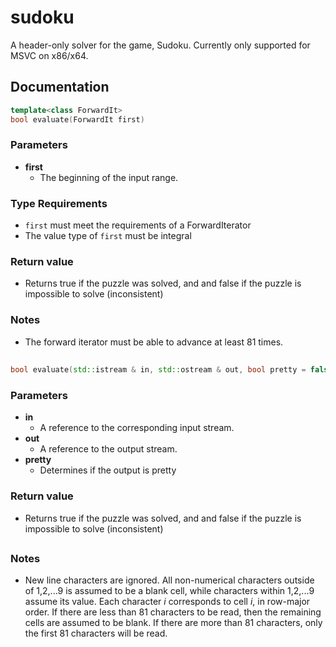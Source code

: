 # sudoku
A header-only solver for the game, Sudoku. Currently only supported for MSVC on x86/x64.

## Documentation
``` C++
template<class ForwardIt> 
bool evaluate(ForwardIt first)
```
### **Parameters**

- **first**
  - The beginning of the input range.
### **Type Requirements**
- ```first``` must meet the requirements of a ForwardIterator
- The value type of ```first``` must be integral

### **Return value**
- Returns true if the puzzle was solved, and and false if the puzzle is impossible to solve (inconsistent)

### **Notes**
- The forward iterator must be able to advance at least 81 times. 
##
``` C++
bool evaluate(std::istream & in, std::ostream & out, bool pretty = false)
```
### **Parameters**

- **in**
  - A reference to the corresponding input stream.
- **out**
  - A reference to the output stream.
- **pretty**
  - Determines if the output is pretty
  
### **Return value**
- Returns true if the puzzle was solved, and and false if the puzzle is impossible to solve (inconsistent)
##

### **Notes**
- New line characters are ignored. All non-numerical characters outside of 1,2,...9 is assumed to be a blank cell, while characters within 1,2,...9 assume its value. Each character _i_ corresponds to cell _i_, in row-major order. If there are less than 81 characters to be read, then the remaining cells are assumed to be blank. If there are more than 81 characters, only the first 81 characters will be read.